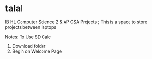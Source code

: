 # talal
IB HL Computer Science 2 & AP CSA Projects
; This is a space to store projects between laptops

Notes:
To Use SD Calc
  1. Download folder
  2. Begin on Welcome Page
